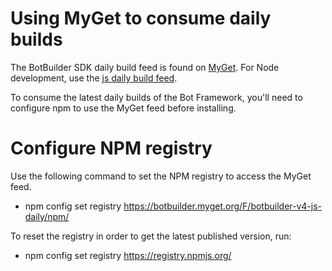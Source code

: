 # Using MyGet to consume daily builds
The BotBuilder SDK daily build feed is found on [MyGet](https://botbuilder.myget.org). For Node development, use the [js daily build feed](https://botbuilder.myget.org/gallery/botbuilder-v4-js-daily). 

To consume the latest daily builds of the Bot Framework, you'll need to configure npm to use the MyGet feed before installing.


# Configure NPM registry

Use the following command to set the NPM registry to access the MyGet feed.

- npm config set registry https://botbuilder.myget.org/F/botbuilder-v4-js-daily/npm/

To reset the registry in order to get the latest published version, run:

- npm config set registry https://registry.npmjs.org/
